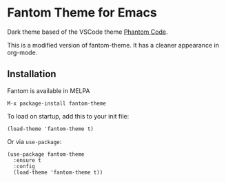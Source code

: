 # Fantom Theme for Emacs

Dark theme based of the VSCode theme
[Phantom Code](https://marketplace.visualstudio.com/items?itemName=tourervit.phantom).

This is a modified version of fantom-theme. It has a cleaner appearance in org-mode.

## Installation

Fantom is available in MELPA

```
M-x package-install fantom-theme
```

To load on startup, add this to your init file:

```
(load-theme 'fantom-theme t)
```

Or via `use-package`:

```
(use-package fantom-theme
  :ensure t
  :config
  (load-theme 'fantom-theme t))
```
